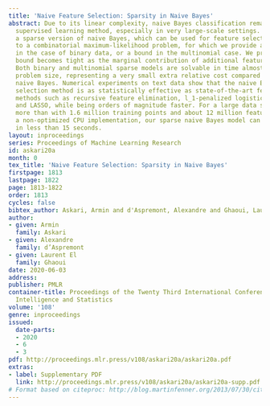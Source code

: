 ```yaml
---
title: 'Naive Feature Selection: Sparsity in Naive Bayes'
abstract: Due to its linear complexity, naive Bayes classification remains an attractive
  supervised learning method, especially in very large-scale settings. We propose
  a sparse version of naive Bayes, which can be used for feature selection. This leads
  to a combinatorial maximum-likelihood problem, for which we provide an exact solution
  in the case of binary data, or a bound in the multinomial case. We prove that our
  bound becomes tight as the marginal contribution of additional features decreases.
  Both binary and multinomial sparse models are solvable in time almost linear in
  problem size, representing a very small extra relative cost compared to the classical
  naive Bayes. Numerical experiments on text data show that the naive Bayes feature
  selection method is as statistically effective as state-of-the-art feature selection
  methods such as recursive feature elimination, l_1-penalized logistic regression
  and LASSO, while being orders of magnitude faster. For a large data set, having
  more than with 1.6 million training points and about 12 million features, and with
  a non-optimized CPU implementation, our sparse naive Bayes model can be trained
  in less than 15 seconds.
layout: inproceedings
series: Proceedings of Machine Learning Research
id: askari20a
month: 0
tex_title: 'Naive Feature Selection: Sparsity in Naive Bayes'
firstpage: 1813
lastpage: 1822
page: 1813-1822
order: 1813
cycles: false
bibtex_author: Askari, Armin and d'Aspremont, Alexandre and Ghaoui, Laurent El
author:
- given: Armin
  family: Askari
- given: Alexandre
  family: d’Aspremont
- given: Laurent El
  family: Ghaoui
date: 2020-06-03
address: 
publisher: PMLR
container-title: Proceedings of the Twenty Third International Conference on Artificial
  Intelligence and Statistics
volume: '108'
genre: inproceedings
issued:
  date-parts:
  - 2020
  - 6
  - 3
pdf: http://proceedings.mlr.press/v108/askari20a/askari20a.pdf
extras:
- label: Supplementary PDF
  link: http://proceedings.mlr.press/v108/askari20a/askari20a-supp.pdf
# Format based on citeproc: http://blog.martinfenner.org/2013/07/30/citeproc-yaml-for-bibliographies/
---
```

